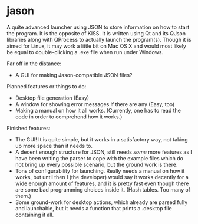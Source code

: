 jason
=====

A quite advanced launcher using JSON to store information on how to start the program. It is the opposite of KISS.
It is written using Qt and its QJson libraries along with QProcess to actually launch the program(s). Though it is aimed for Linux, it may work a little bit on Mac OS X and would most likely be equal to double-clicking a .exe file when run under Windows.

Far off in the distance:
 - A GUI for making Jason-compatible JSON files?

Planned features or things to do:
 - Desktop file generation (Easy)
 -  A window for showing error messages if there are any (Easy, too)
 -  Making a manual on how it all works. (Currently, one has to read the code in order to comprehend how it works.)

Finished features:
 - The GUI! It is quite simple, but it works in a satisfactory way, not taking up more space than it needs to.
 - A decent enough structure for JSON, still needs *some* more features as I have been writing the parser to cope with the example files which do not bring up every possible scenario, but the ground work is there.
 - Tons of configurability for launching. Really needs a manual on how it works, but until then I (the developer) would say it works decently for a wide enough amount of features, and it is pretty fast even though there are some bad programming choices inside it. (Hash tables. Too many of them.)
 - Some ground-work for desktop actions, which already are parsed fully and launchable, but it needs a function that prints a .desktop file containing it all.
